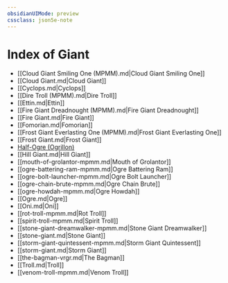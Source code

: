 ```yaml
---
obsidianUIMode: preview
cssclass: json5e-note
---
```

# Index of Giant

- [[Cloud Giant Smiling One (MPMM).md\|Cloud Giant Smiling One]]
- [[Cloud Giant.md\|Cloud Giant]]
- [[Cyclops.md\|Cyclops]]
- [[Dire Troll (MPMM).md\|Dire Troll]]
- [[Ettin.md\|Ettin]]
- [[Fire Giant Dreadnought (MPMM).md\|Fire Giant Dreadnought]]
- [[Fire Giant.md\|Fire Giant]]
- [[Fomorian.md\|Fomorian]]
- [[Frost Giant Everlasting One (MPMM).md\|Frost Giant Everlasting One]]
- [[Frost Giant.md\|Frost Giant]]
- [Half-Ogre (Ogrillon)](half-ogre-ogrillon.md)
- [[Hill Giant.md\|Hill Giant]]
- [[mouth-of-grolantor-mpmm.md\|Mouth of Grolantor]]
- [[ogre-battering-ram-mpmm.md\|Ogre Battering Ram]]
- [[ogre-bolt-launcher-mpmm.md\|Ogre Bolt Launcher]]
- [[ogre-chain-brute-mpmm.md\|Ogre Chain Brute]]
- [[ogre-howdah-mpmm.md\|Ogre Howdah]]
- [[Ogre.md\|Ogre]]
- [[Oni.md\|Oni]]
- [[rot-troll-mpmm.md\|Rot Troll]]
- [[spirit-troll-mpmm.md\|Spirit Troll]]
- [[stone-giant-dreamwalker-mpmm.md\|Stone Giant Dreamwalker]]
- [[stone-giant.md\|Stone Giant]]
- [[storm-giant-quintessent-mpmm.md\|Storm Giant Quintessent]]
- [[storm-giant.md\|Storm Giant]]
- [[the-bagman-vrgr.md\|The Bagman]]
- [[Troll.md\|Troll]]
- [[venom-troll-mpmm.md\|Venom Troll]]
